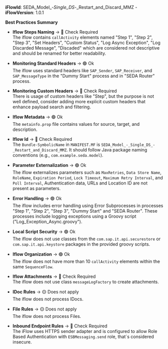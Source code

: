 **iFlowId**: SEDA_Model_-_Single_DS_-_Restart_and_Discard_MMZ - **iFlowVersion**: 1.0.1

**Best Practices Summary**
- **Iflow Steps Naming** -> 🔴 Check Required\
The iflow contains `callActivity` elements named "Step 1", "Step 2", "Step 3", "Set Headers", "Custom Status", "Log Async Exception", "Log Discarded Message", "Discaded" which are considered not descriptive and should be renamed for better readability.

- **Monitoring Standard Headers** -> 🟢 Ok\
The iflow uses standard headers like `SAP_Sender`, `SAP_Receiver`, and `SAP_MessageType` in the "Dummy Start" process and in "SEDA Router" process.

- **Monitoring Custom Headers** -> 🔴 Check Required\
There is usage of custom headers like "Step", but the purpose is not well defined, consider adding more explicit custom headers that enhance payload search and filtering.

- **Iflow Metadata** -> 🟢 Ok\
The `metainfo.prop` file contains values for source, target, and description.

- **Iflow Id** -> 🔴 Check Required\
The `Bundle-SymbolicName` in `MANIFEST.MF` is `SEDA_Model_-_Single_DS_-_Restart_and_Discard_MMZ`. It should follow Java package naming conventions (e.g., `com.example.seda.model`).

- **Parameter Externalization** -> 🟢 Ok\
The iflow externalizes parameters such as `MaxRetries`, `Data Store Name`, `RoleName`, `Expiration Period`, `Lock Timeout`, `Maximum Retry Interval`, and `Poll Interval`, Authentication data, URLs and Location ID are not present as parameters.

- **Error Handling** -> 🟢 Ok\
The iflow includes error handling using Error Subprocesses in processes "Step 1", "Step 2", "Step 3", "Dummy Start" and "SEDA Router". These processes include logging exceptions using a Groovy script ("Log_Exception_Async.groovy").

- **Local Script Security** -> 🟢 Ok\
The iflow does not use classes from the `com.sap.it.api.securestore` or `com.sap.it.api.keystore` packages in the provided groovy scripts.

- **Iflow Organization** -> 🟢 Ok\
The iflow does not have more than 10 `callActivity` elements within the same `SequenceFlow`.

- **Iflow Attachments** -> 🔴 Check Required\
The iflow does not use class `messageLogFactory` to create attachments.

- **IDoc Rules** -> 🟡 Does not apply\
The iflow does not process IDocs.

- **File Rules** -> 🟡 Does not apply\
The iflow does not process Files.

- **Inbound Endpoint Rules** -> 🔴 Check Required\
The iFlow uses HTTPS sender adapter and is configured to allow Role Based Authentication with `ESBMessaging.send` role, that´s considered insecure.